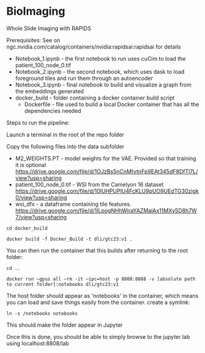 # BioImaging
Whole Slide Imaging with RAPIDS

Prerequisites:
See on ngc.nvidia.com/catalog/containers/nvidia:rapidsai:rapidsai for details

* Notebook_1.ipynb - the first notebook to run uses cuCim to load the patient_100_node_0.tif
* Notebook_2.ipynb - the second notebook, which uses dask to load foreground tiles and run them through an autoencoder
* Notebook_3.ipynb - final notebook to build and visualize a graph from the embeddings generated
* docker_build - folder containing a docker container build script
  * Dockerfile - file used to build a local Docker container that has all the dependencies needed

Steps to run the pipeline:

Launch a terminal in the root of the repo folder
 
Copy the following files into the data subfolder
* M2_WEIGHTS.PT - model weights for the VAE. Provided so that training it is optional 
https://drive.google.com/file/d/1OJzBs5nCnMtvtnFp9EAt345dF8DfTl7L/view?usp=sharing
* patient_100_node_0.tif - WSI from the Camelyon 16 dataset
https://drive.google.com/file/d/10IUHPUPlU4FcKLU9pUO9UEdTG30zigk0/view?usp=sharing
* wsi_dfx - a dataframe containing tile features.
https://drive.google.com/file/d/1ILpogNHhWjraYAZMalAx11MXy5D8h7W7/view?usp=sharing

`cd docker_build`

`docker build -f Docker_Build -t dli/gtc23:v1 .`
 
You can then run the container that this builds after returning to the root folder:

`cd ..`

`docker run –gpus all –rm -it –ipc=host -p 8808:8888 -v [absolute path to current folder]:notebooks dli/gtc23:v1`

The host folder should appear as 'notebooks' in the container, which means you can load and save things easily from the container.
create a symlink: 

`ln -s /notebooks notebooks`

This should make the folder appear in Jupyter

Once this is done, you should be able to simply browse to the jupyter lab using localhost:8808/lab
